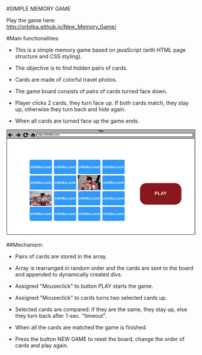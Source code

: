 #SIMPLE MEMORY GAME

Play the game here:  
http://orbitka.github.io/New_Memory_Game/


#Main functionalities:

- This is a simple memory game based on javaScript (with HTML page structure and CSS styling). 

- The objective is to find hidden pairs of cards.

- Cards are made of colorful travel photos.

- The game board consists of pairs of cards turned face down.

- Player clicks 2 cards, they turn face up. If both cards match, they stay up, otherwise they turn back and hide again.

- When all cards are turned face up the game ends.

![Memory Game](images/wireframe.png)


##Mechanism:

- Pairs of cards are stored in the array.

- Array is rearranged in random order and the cards are sent to the board and appended to dynamically created divs.

- Assigned "Mouseclick" to button PLAY starts the game.

- Assigned "Mouseclick" to cards turns two selected cards up.

- Selected cards are compared: if they are the same, they stay up, else they turn back after 1-sec. "timeout".

- When all the cards are matched the game is finished.

- Press the button NEW GAME to reset the board, change the order of cards and play again.
